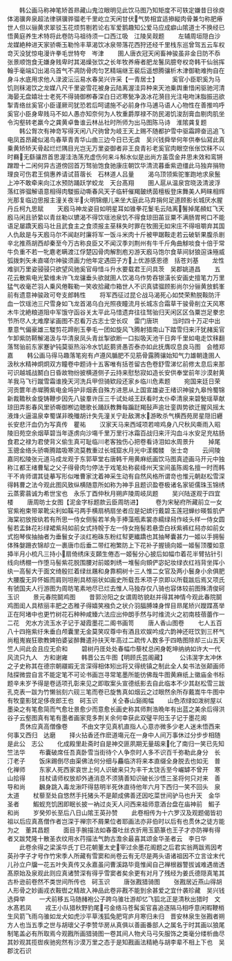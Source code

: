 <!-- { "loadSidebar": true } -->
　　韩公画马称神笔矫首昻藏山鬼泣眼明见此饮马图乃知矩度不可轶定嫌昔日徐庾体渴骥奔泉超法律骐骥骅骝老千里屹立天闲甘伏气势相宜适撡縦肉骨兼匀称肥瘠世人但以骊黄求翠驳玉花烦剪剔若论右军爱鹅趣知公爱马应成癖山隂道士不换经已悟黄庭养生术特将此卷防马祖待须一口西江吸　江陵吴觌题
　　左辅周垣隠白沙龙媒絶种进天家骄嘶玉勒怜丰草渴饮冰泉带落花西狩还经千里栈东巡曾驾五云车权竒灭没犹惊电漫许拳毛世特夸　岑津
　　圉人唐衣冠天闲畜神骏虽非金日防不忝张景顺饱食无嫌身贱卑时其渴燥张饮之长年牧养瘠者肥龙鬐凤臆夸权竒韩干仙翁挥翰手毫端幻出渴乌首气不凋防骨肉匀艺精端继王裴后遥想腾骧析木津御勒难拘自在身斗水底用求他人渌波沄沄易水春吴兴许采【一青居士】
　　奚官小臣职奚为马饥则秣渴饮之龙媒八尺千里姿雪花被身云陆离渥洼异种来天池乗舆重惜闲驱驰河清海晏无盘嬉壮士老死不得骑御栁春深白日迟寒甃净汲冰花漪目光注电吻沫脂振迅欲掣青络丝奚官小臣谨厥司犹恐若后呵谴施不必前身作马逋马语人心物性在善推呜呼奚官小臣身卑贱马不如人愚亦知奈何为人牧重爵厚禄不防民渴饥浚刮膏血剔肉肌坐令沟壑转老羸今之龚黄卓鲁谁云林丛社时所师为出马图陈马诗　淮隂龚复题
　　韩公胷次有神竒写得天闲八尺驹曾为岐王天上赐不随都护雪中驱霜蹄奋迅追飞电凤首昂藏似渴鸟春草青青华山曲三边今日已无虞　吴兴钱舜举何年供奉仙冩此真乗黄矫矫天骨起烂烂隅目光岂无万里姿御者非王良青衫老奚官肉眼空伥伥饮秣不以时羇无繇骧昂首思渥洼浩荡充虚伤何来斗斛水似是出尚方虽霑金井思未效和鸾锵蹭蹬十二闲何异古道傍回首万驽骀饱食驰康庄朝饮华清流暮垂紫逰缰此马独弃捐物理良可伤君王倘惠养请试苜蓿长　石林道人吕量
　　渴乌顶领紫驼峯跑地求泉鬛上冲不敢牵来向江水预防踊跃学蛟龙　天台髙翔
　　圉人扈从温泉宫晓汲清波浮落红骅骝解语意相得肉騣振动嘶春风天子临轩催羯皷绣茵檀板登床舞美人眄睐相辉光那复临边思报主潼关夜半火明锦绷儿来坐大庭此马弃捐何足道顾影长城厌水腥　丹丘柯九思赋
　　天廏马神龙姿目如明星耳如锥拳花鬉毛云陆离鬐掉尾頳虹飞天廏马闲且骄絷以青丝勒以镳渴不得饮瑶池泉饥不得食琼田苖豆粟不满肠胃枵口不能语足屡蹻天廏马壮且武食主之食须报主莝秣失时罪在牧圉无如宋庄不得咀嚼弃其国人仇敌是与天廏马尔不闻赵时廉将军一饭斗米肉十斤被甲踞鞍走若云破斩果腹杀剧辛北推燕胡西却秦至今万古称良臣又不闻汉季刘荆州有牛千斤角曲觩啖食十倍于常牛负重不若一牝麀老瞒渡江俘楚囚骨肉解割庖刃游天廏马饱尔食草间豺狼逭诛殛威弧拨刺矢未直嗟尔神骏须画力他年定遇田子方上优游感恩德　括苍刘基
　　龙性难驯万里姿骎骎只欲望风驰奚官毋惜斗升水要载君王问具茨　吴郡姚道昌
　　五花云散紫电光絷维未许飞龙骧垂头欲就圉人饮渴乌作势吞银潢长安画史擅笔力万里猛气收毫芒羽人乗风倦鞍勒一笑收拾藏巾箱世人不识真骕骝顾影尚尔分骊黄放鹤峯前有遗意神骏政可夸支郎韩性
　　将军西征过昆仑战马渴死心如焚荣勲脱鞍防汗血一饮瑶池三尺雪身如飞龙首渴乌白光照夜瞳流月长城冻合霜草干骏骨削立天风寒木牛沈絶粮道阻中军饿守函谷关太平此马惜遗弃往往驽骀归天闲区区刍粟岂足豢忠节所尽人尢难摩挲画图不忍看万古志士空长叹　雷门唐珙
　　当时四十万疋中出羣意气偏豪雄三騣剪花蹄削玉拳毛一团如旋风飞腾射猎南山下踏雪归来汗犹赭奚官乍卸紫防鞯解渴汲与华清泉凤头青丝掣欲断一口拟吸天池干日奔千里如电走饮秣翻落驽骀前东家蹇驴钝莫驱热浴冷水饥龁蒭贤愚否泰亦如此抚膺叹息良马图　会稽郑嘉
　　韩公画马得马趣落笔宛有卢遵风腯肥不见筋骨露腾骧始知气力雄朝逢圉人汲秋水精神炯炯双方瞳卷中题诗十五客唯有括苍留古色卷舒雪涕忆前修太息后来那可识越城战鬭白日昏故物纷披横道侧子云持来慰愁寂如造长安供奉堂前年沙漠射黄羊我马飞行蹴雪霜谁挽天河洗兵甲但骑欵段还家乡临川危素题
　　宛国来廷日荣河贡篚年赤墀腾紫电金埓护非烟表自殊方进思从上国宣雄姿王绪识神骏九皋怜蜀锦新裁韂秋金旋铸鞭步因先八骏羣许压三千试处岐王跃看时太仆牵清泉来碧甃瑶草献琼田弄影春风里骄嘶御栁边聴歌长踊跃教舞每蹁跹羯鼔声逾壮銮舆势欲迁腥风摇太液烽火逼温泉幸蜀谋非晚殱胡计失先潼关宁赴敌渭水游畋杀气横西苑房星隠旧纒长安悲汗血仍为写真传　瞿祐
　　汉家天马来西域项若啼鸡身八尺秋风嘶雨入昭陵旧苑空余烟草碧当年逐虏向沙塲千里万里行冰霜百战归来汗沟血斗水安足充枯肠食君之禄为君使背义偷生真可耻临川老客独伤心把卷看诗泪如水周景升
　　掉尾玉骢金络头骄嘶腾踏吸寒流莫教重过长城窟水月光中漾髑髅　张士竒
　　云间陵嘉同松陵张元道马成龙观于东郭草堂右唐韩干用黄麻纸画饮马图真迹画马开元中独称江都王绪曹髦之父子得骨肉匀停法于戏笔处称裴绛州天宝间虽陈阁名擅一时而韩干不肯师谓其徒摹写形似唯曹家沈着神采生动有自然风格所谓竒也惟元朝赵松雪深得韩曹之法今观此图风致纵横随意所如称为神手且题识盈卷极诸名家钜儒珠玉锦绣云蒸雾蓊诚为希世宝也　永乐丁酉仲秋月朔庐陵周岐凤题
　　吴兴陆遂观于四宜楼
　　唐周昉士女图【泥金字标题款云臣周昉进】
　　卷为宋秘府所藏前立一女官紫袍束带翠靴尖利如鞵弓两手横扇柄扇坐者应是妃嫔行戴碧玉莲冠蝉纱暎晳肌俨海棠初放按纨若有所思一侍女侧髻若羊角手捧藻瓶素裳赤繻绿舄作岐头样一侍女圆髻若盂鉢花衫绿裙紫舄如前女式持帨于左一侍女拖髻若悬壶白袄紫裤红舄亦如前女式抱琴俟抽抽者为垂鬟女子淡红袍硃东粉红幇更纎蹻也其抽琴囊甚力一姬以手拥髻体殊媻跚衣锦却立一裹唐巾后垂二带红袍繁防上下花补子握镜向姬一姬髻顶覆如意揷半月小梳凡三持小扇倚绣床支頥生倦态一姬髻分心披后如幅巾着花半臂拈针引线向绣棚一作堕马髻紫花脱围腰对前姬刺绣一堆髻向頞俨宓妃妆绿衣红裆背坐挥小纨一高髻大于面文绮殷拦着绿丝屩和身靠桐树十三人惟二女官及两小鬟身小余俱肥大腰腹无异怀娠而肩则坦削具秾丽状如画史所载吾禾项子京即以所载跋后焉又项氏有虢国夫人行游图为周昉笔素地尽已烂去惟人马独存仅八骑也容体较前图殊清俊砢玉识
　　景元春院鬬鸡图
　　昔郭汾阳之女谓周昉貌赵并得其神情今观此春院鬬鸡图闺人具秾丽丰肥之态稚子得嬉笑襁负之状介羽腷膊竦身悍目昻尾矫兴躞蹀髙举正在阿堵中也更竹树花石种种咸臻六法应出仲朗手然与时维流火之初南枝蓓蕾作一二花　夗水方流玉水子记于凝霞墨花二阁书画笥
　　唐人香山图卷
　　七人五百八十四拖紫纡朱垂白颅囊里无金莫笑叹尊中有酒且欢娱吟成六韵神还旺饮到三杯气尚粗嵬峩狂歌教婢拍婆娑醉舞遣孙扶天年高过二疏传人数多于四皓图除却三山五天竺人间此会且应无俞和
　　碧树丹厓处处春幅巾藜杖总闲身乾坤纳纳如许大一代风流只九人　方和谢雍
　　韩晋公五牛图【明顾氏芸阁藏】
　　公讳滉字太冲休之子史称其在德宗朝鬷嘏无言深得相体矧出将又得统镇之制此全人矣书法张颠画师陆探微尝自言不能定笔不可论书画岂寻常笔墨所能彷佛哉牛图黄麻纸上徽庙金书标题辛未岁予得是卷适项孔彰来见之即取案头宣德纸影去自此临本不少其赵松雪三跋孔克表一跋为竹懒翁刻六砚三笔而卷已旋售真如烟云之过眼然余所存戴嵩牛牛图中有牧童影犹足侈夜郎王也　砢玉识
　　关仝春山谿阁幅
　　山色浓绿如泼树屋以墨染之有笔愈简而气愈壮景愈少而意愈长画史称其师荆浩晩年有出蓝之美余后得洪谷子云壑图真有笔有墨者画家竞多荆关余何幸获此双璧平阳玉子记于墨花阁
　　贯休应真高僧像卷
　　不由文字见真机直指人心意亦微多少老人迷未悟西来何事又西归　达磨
　　择火拈香还作麽道塲元在一身中人间万事休过分步步相随是此公　志公
　　化成殿里赴斋时自是神交匪夙期无量刼来化了南归一笑已先知　竺法华
　　布囊破席任吾真卧雪当街待个人争奈时人多不识百千弥勒此身分　长汀老子
　　饭床踢倒尽由渠佛法何分细与麤临济将来本直缀全身脱去也如无　普化禅师
　　东家人死西家哀世上何人识破来只为丰干太饶舌至今巗罅不曾开　寒山拾得
　　拄杖请师权放却外通消息不须猜善知识破长沙悟三圣将何只对来　善导和尚
　　飜身跳入毒龙湫吓得慈明半死休直待他年六月下西归一笑不回头　泉太道
　　杖藜至处自悠然手托猪头不是颠成佛善还因吃菜世间驴马也升天　金华圣者
　　鰕蚬充饥困即眠长披一衲过炎天人问西来祖师意酒台盘在庙神前　鰕子和尚
　　岁癸夘长至后八日山隂王英孙赞
　　此卷相传为十六罗汉及观题偈皆初祖以后应真髙僧作者岂深于禅宗不屑果位者耶画法亦非伯时以后有也贯休之徒方能为之　董其昌题
　　面目手腕描法如春蚕吐丝衣折用玉筯篆也王子才亦防禅有得者又跋梵隆十散圣衣纹用水荇描法气韵古澹余最喜其颂金华圣者云　李日华
　　此卷余得之梁溪华氏丁巳花朝董太史宰过余墨花阁题之后君实翁两跋焉因考英孙字子才号作竹宋季人所藏有雪窦和尚卷云有无尽是两头语诸祖因不立言诠末代儿孙立户牖一花五叶失真传又永嘉虽问曹溪路毕竟惟闻自己禅根器警拔诚难遇凿透髙原始及泉观此则应真诸赞深有得乎雪窦者矣余更有对月了残经为姜氏德隠真笔其古朴逊前卷然不类世间所传也　砢玉识
　　唐张戡猎骑图
　　张戡居近燕山得胡人形骨之妙画戎衣鞍辔之精故入神品此卷非戡不能到余甚爱之宜什袭珍藏　吴兴钱选舜举
　　一犬前移五马随赭袍公子跨乌骓壮游却忆飞狐北正是清秋出猎时　文水髙若凤
　　戎王小队猎秋野豹尾弓金络马苍髯奚官喜追逐隔马相呼意闲暇鞭梢生风箭飞雨乌骓如龙犬如虎沙平草浅狐兔肥穹庐月寒归未归　晋安林泉生张戡者朔方人也当五季之世与胡瓌父子李赞华房从真俱以善画番部人之属名于时其画以狼尾制笔盖必有所取焉今观戡所画猎骑图一卷其间人物犬马弓矢服饰之类毫分缕析曲尽其妙观其揽辔疾驰宛然有沙漠万里之态于是知戡画法精絶与胡李辈不相上下也　吴郡沈石识
